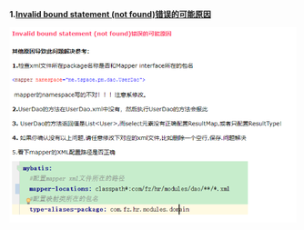 **1.**[**Invalid bound statement \(not found\)错误的可能原因**](https://www.cnblogs.com/liaojie970/p/8034525.html)

![](/assets/mybatis.png)

